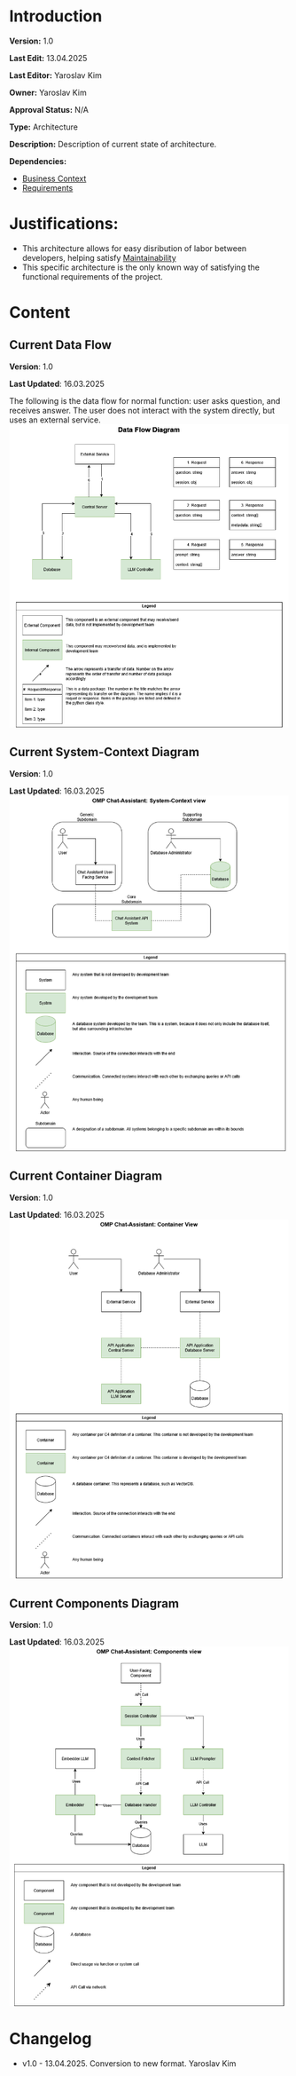 # Introduction

**Version:** 1.0

**Last Edit:** 13.04.2025

**Last Editor:** Yaroslav Kim

**Owner:** Yaroslav Kim

**Approval Status:** N/A

**Type:** Architecture

**Description:** Description of current state of architecture.

**Dependencies:**
- [Business Context](</Context and Requirements Management/EN/Context/Business Context.md>)
- [Requirements](</Context and Requirements Management/EN/Requirements/Software Product Requirements.md>)

# Justifications:
- This architecture allows for easy disribution of labor between developers, helping satisfy [Maintainability](</Context and Requirements Management/EN/Requirements/Software Product Requirements.md#22-maintainability>)
- This specific architecture is the only known way of satisfying the functional requirements of the project.

# Content
## Current Data Flow
**Version**: 1.0

**Last Updated**: 16.03.2025


The following is the data flow for normal function: user asks question, and receives answer. The user does not interact with the system directly, but uses an external service.
![img](<../Diagrams/DataFlow.drawio.png>)
## Current System-Context Diagram
**Version**: 1.0

**Last Updated**: 16.03.2025
![img](<../Diagrams/SystemView.drawio.png>)
## Current Container Diagram
**Version**: 1.0

**Last Updated**: 16.03.2025
![img](<../Diagrams/ContainerView.drawio.png>)
## Current Components Diagram
**Version**: 1.0

**Last Updated**: 16.03.2025
![img](<../Diagrams/ComponentsView.drawio.png>)

# Changelog
- v1.0 - 13.04.2025. Conversion to new format. Yaroslav Kim